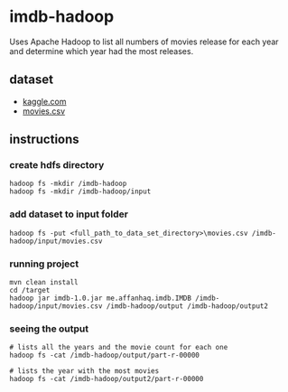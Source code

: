 # imdb-hadoop

Uses Apache Hadoop to list all numbers of movies release for each year and determine which year had the most releases.

## dataset

- [kaggle.com](https://www.kaggle.com/stefanoleone992/imdb-extensive-dataset)
- [movies.csv](/data_set/movies.csv)

## instructions

### create hdfs directory

```text
hadoop fs -mkdir /imdb-hadoop
hadoop fs -mkdir /imdb-hadoop/input
```

### add dataset to input folder

```text
hadoop fs -put <full_path_to_data_set_directory>\movies.csv /imdb-hadoop/input/movies.csv
```

### running project

```text
mvn clean install
cd /target
hadoop jar imdb-1.0.jar me.affanhaq.imdb.IMDB /imdb-hadoop/input/movies.csv /imdb-hadoop/output /imdb-hadoop/output2
```

### seeing the output

```text
# lists all the years and the movie count for each one
hadoop fs -cat /imdb-hadoop/output/part-r-00000

# lists the year with the most movies
hadoop fs -cat /imdb-hadoop/output2/part-r-00000
```
